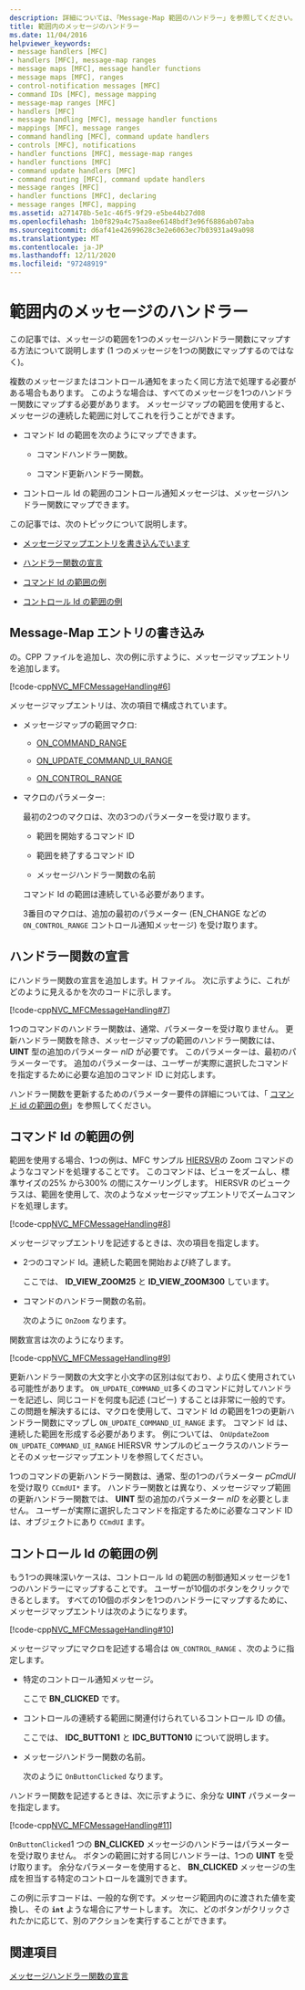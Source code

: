 ```yaml
---
description: 詳細については、「Message-Map 範囲のハンドラー」を参照してください。
title: 範囲内のメッセージのハンドラー
ms.date: 11/04/2016
helpviewer_keywords:
- message handlers [MFC]
- handlers [MFC], message-map ranges
- message maps [MFC], message handler functions
- message maps [MFC], ranges
- control-notification messages [MFC]
- command IDs [MFC], message mapping
- message-map ranges [MFC]
- handlers [MFC]
- message handling [MFC], message handler functions
- mappings [MFC], message ranges
- command handling [MFC], command update handlers
- controls [MFC], notifications
- handler functions [MFC], message-map ranges
- handler functions [MFC]
- command update handlers [MFC]
- command routing [MFC], command update handlers
- message ranges [MFC]
- handler functions [MFC], declaring
- message ranges [MFC], mapping
ms.assetid: a271478b-5e1c-46f5-9f29-e5be44b27d08
ms.openlocfilehash: 1b0f829a4c75aa8ee6148bdf3e96f6886ab07aba
ms.sourcegitcommit: d6af41e42699628c3e2e6063ec7b03931a49a098
ms.translationtype: MT
ms.contentlocale: ja-JP
ms.lasthandoff: 12/11/2020
ms.locfileid: "97248919"
---
```

# <a name="handlers-for-message-map-ranges"></a>範囲内のメッセージのハンドラー

この記事では、メッセージの範囲を1つのメッセージハンドラー関数にマップする方法について説明します (1 つのメッセージを1つの関数にマップするのではなく)。

複数のメッセージまたはコントロール通知をまったく同じ方法で処理する必要がある場合もあります。 このような場合は、すべてのメッセージを1つのハンドラー関数にマップする必要があります。 メッセージマップの範囲を使用すると、メッセージの連続した範囲に対してこれを行うことができます。

- コマンド Id の範囲を次のようにマップできます。

  - コマンドハンドラー関数。

  - コマンド更新ハンドラー関数。

- コントロール Id の範囲のコントロール通知メッセージは、メッセージハンドラー関数にマップできます。

この記事では、次のトピックについて説明します。

- [メッセージマップエントリを書き込んでいます](#_core_writing_the_message.2d.map_entry)

- [ハンドラー関数の宣言](#_core_declaring_the_handler_function)

- [コマンド Id の範囲の例](#_core_example_for_a_range_of_command_ids)

- [コントロール Id の範囲の例](#_core_example_for_a_range_of_control_ids)

## <a name="writing-the-message-map-entry"></a><a name="_core_writing_the_message.2d.map_entry"></a> Message-Map エントリの書き込み

の。CPP ファイルを追加し、次の例に示すように、メッセージマップエントリを追加します。

[!code-cpp[NVC_MFCMessageHandling#6](codesnippet/cpp/handlers-for-message-map-ranges_1.cpp)]

メッセージマップエントリは、次の項目で構成されています。

- メッセージマップの範囲マクロ:

  - [ON_COMMAND_RANGE](reference/message-map-macros-mfc.md#on_command_range)

  - [ON_UPDATE_COMMAND_UI_RANGE](reference/message-map-macros-mfc.md#on_update_command_ui_range)

  - [ON_CONTROL_RANGE](reference/message-map-macros-mfc.md#on_control_range)

- マクロのパラメーター:

  最初の2つのマクロは、次の3つのパラメーターを受け取ります。

  - 範囲を開始するコマンド ID

  - 範囲を終了するコマンド ID

  - メッセージハンドラー関数の名前

  コマンド Id の範囲は連続している必要があります。

  3番目のマクロは、追加の最初のパラメーター (EN_CHANGE などの `ON_CONTROL_RANGE` コントロール通知メッセージ) を受け取ります。

## <a name="declaring-the-handler-function"></a><a name="_core_declaring_the_handler_function"></a> ハンドラー関数の宣言

にハンドラー関数の宣言を追加します。H ファイル。 次に示すように、これがどのように見えるかを次のコードに示します。

[!code-cpp[NVC_MFCMessageHandling#7](codesnippet/cpp/handlers-for-message-map-ranges_2.h)]

1つのコマンドのハンドラー関数は、通常、パラメーターを受け取りません。 更新ハンドラー関数を除き、メッセージマップの範囲のハンドラー関数には、 **UINT** 型の追加のパラメーター *nID* が必要です。 このパラメーターは、最初のパラメーターです。 追加のパラメーターは、ユーザーが実際に選択したコマンドを指定するために必要な追加のコマンド ID に対応します。

ハンドラー関数を更新するためのパラメーター要件の詳細については、「 [コマンド id の範囲の例](#_core_example_for_a_range_of_command_ids)」を参照してください。

## <a name="example-for-a-range-of-command-ids"></a><a name="_core_example_for_a_range_of_command_ids"></a> コマンド Id の範囲の例

範囲を使用する場合、1つの例は、MFC サンプル [HIERSVR](../overview/visual-cpp-samples.md)の Zoom コマンドのようなコマンドを処理することです。 このコマンドは、ビューをズームし、標準サイズの25% から300% の間にスケーリングします。 HIERSVR のビュークラスは、範囲を使用して、次のようなメッセージマップエントリでズームコマンドを処理します。

[!code-cpp[NVC_MFCMessageHandling#8](codesnippet/cpp/handlers-for-message-map-ranges_3.cpp)]

メッセージマップエントリを記述するときは、次の項目を指定します。

- 2つのコマンド Id。連続した範囲を開始および終了します。

   ここでは、 **ID_VIEW_ZOOM25** と **ID_VIEW_ZOOM300** しています。

- コマンドのハンドラー関数の名前。

   次のように `OnZoom` なります。

関数宣言は次のようになります。

[!code-cpp[NVC_MFCMessageHandling#9](codesnippet/cpp/handlers-for-message-map-ranges_4.h)]

更新ハンドラー関数の大文字と小文字の区別は似ており、より広く使用されている可能性があります。 `ON_UPDATE_COMMAND_UI`多くのコマンドに対してハンドラーを記述し、同じコードを何度も記述 (コピー) することは非常に一般的です。 この問題を解決するには、マクロを使用して、コマンド Id の範囲を1つの更新ハンドラー関数にマップし `ON_UPDATE_COMMAND_UI_RANGE` ます。 コマンド Id は、連続した範囲を形成する必要があります。 例については、 `OnUpdateZoom` `ON_UPDATE_COMMAND_UI_RANGE` HIERSVR サンプルのビュークラスのハンドラーとそのメッセージマップエントリを参照してください。

1つのコマンドの更新ハンドラー関数は、通常、型の1つのパラメーター *pCmdUI* を受け取り `CCmdUI*` ます。 ハンドラー関数とは異なり、メッセージマップ範囲の更新ハンドラー関数では、 **UINT** 型の追加のパラメーター *nID* を必要としません。 ユーザーが実際に選択したコマンドを指定するために必要なコマンド ID は、オブジェクトにあり `CCmdUI` ます。

## <a name="example-for-a-range-of-control-ids"></a><a name="_core_example_for_a_range_of_control_ids"></a> コントロール Id の範囲の例

もう1つの興味深いケースは、コントロール Id の範囲の制御通知メッセージを1つのハンドラーにマップすることです。 ユーザーが10個のボタンをクリックできるとします。 すべての10個のボタンを1つのハンドラーにマップするために、メッセージマップエントリは次のようになります。

[!code-cpp[NVC_MFCMessageHandling#10](codesnippet/cpp/handlers-for-message-map-ranges_5.cpp)]

メッセージマップにマクロを記述する場合は `ON_CONTROL_RANGE` 、次のように指定します。

- 特定のコントロール通知メッセージ。

   ここで **BN_CLICKED** です。

- コントロールの連続する範囲に関連付けられているコントロール ID の値。

   ここでは、 **IDC_BUTTON1** と **IDC_BUTTON10** について説明します。

- メッセージハンドラー関数の名前。

   次のように `OnButtonClicked` なります。

ハンドラー関数を記述するときは、次に示すように、余分な **UINT** パラメーターを指定します。

[!code-cpp[NVC_MFCMessageHandling#11](codesnippet/cpp/handlers-for-message-map-ranges_6.cpp)]

`OnButtonClicked`1 つの **BN_CLICKED** メッセージのハンドラーはパラメーターを受け取りません。 ボタンの範囲に対する同じハンドラーは、1つの **UINT** を受け取ります。 余分なパラメーターを使用すると、 **BN_CLICKED** メッセージの生成を担当する特定のコントロールを識別できます。

この例に示すコードは、一般的な例です。メッセージ範囲内のに渡された値を変換し、その **`int`** ような場合にアサートします。 次に、どのボタンがクリックされたかに応じて、別のアクションを実行することができます。

## <a name="see-also"></a>関連項目

[メッセージハンドラー関数の宣言](declaring-message-handler-functions.md)
